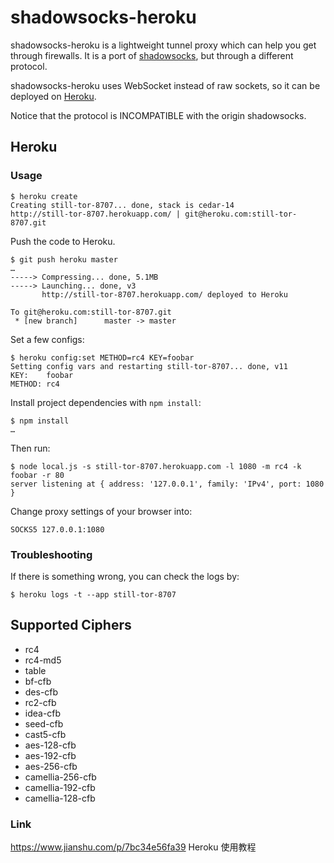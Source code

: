 shadowsocks-heroku
==================

shadowsocks-heroku is a lightweight tunnel proxy which can help you get through firewalls. It is a port of [shadowsocks](https://github.com/clowwindy/shadowsocks), but through a different protocol.

shadowsocks-heroku uses WebSocket instead of raw sockets, so it can be deployed on [Heroku](https://www.heroku.com/).

Notice that the protocol is INCOMPATIBLE with the origin shadowsocks.

Heroku
------

### Usage

```
$ heroku create
Creating still-tor-8707... done, stack is cedar-14
http://still-tor-8707.herokuapp.com/ | git@heroku.com:still-tor-8707.git
```

Push the code to Heroku.

```
$ git push heroku master
…
-----> Compressing... done, 5.1MB
-----> Launching... done, v3
       http://still-tor-8707.herokuapp.com/ deployed to Heroku

To git@heroku.com:still-tor-8707.git
 * [new branch]      master -> master
```

Set a few configs:

```
$ heroku config:set METHOD=rc4 KEY=foobar
Setting config vars and restarting still-tor-8707... done, v11
KEY:    foobar
METHOD: rc4
```

Install project dependencies with `npm install`:

```
$ npm install
…
```

Then run:

```
$ node local.js -s still-tor-8707.herokuapp.com -l 1080 -m rc4 -k foobar -r 80
server listening at { address: '127.0.0.1', family: 'IPv4', port: 1080 }
```

Change proxy settings of your browser into:

```
SOCKS5 127.0.0.1:1080
```

### Troubleshooting

If there is something wrong, you can check the logs by:

```
$ heroku logs -t --app still-tor-8707
```

Supported Ciphers
-----------------

- rc4
- rc4-md5
- table
- bf-cfb
- des-cfb
- rc2-cfb
- idea-cfb
- seed-cfb
- cast5-cfb
- aes-128-cfb
- aes-192-cfb
- aes-256-cfb
- camellia-256-cfb
- camellia-192-cfb
- camellia-128-cfb

### Link
https://www.jianshu.com/p/7bc34e56fa39    Heroku 使用教程
